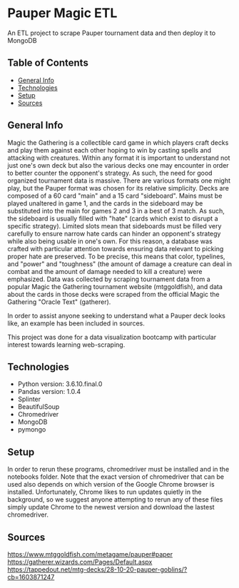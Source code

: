# Pauper Magic ETL
An ETL project to scrape Pauper tournament data and then deploy it to MongoDB

## Table of Contents
* [General Info](#general-info)
* [Technologies](#technologies)
* [Setup](#setup)
* [Sources](#sources)

## General Info
Magic the Gathering is a collectible card game in which players craft decks and play them against each other hoping to win by casting spells and attacking with creatures.
Within any format it is important to understand not just one's own deck but also the various decks one may encounter in order to better counter the opponent's strategy. 
As such, the need for good organized tournament data is massive. There are various formats one might play, but the Pauper format was chosen for its relative simplicity.
Decks are composed of a 60 card "main" and a 15 card "sideboard".  Mains must be played unaltered in game 1, and the cards in the sideboard may be substituted into
the main for games 2 and 3 in a best of 3 match. As such, the sideboard is usually filled with "hate" (cards which exist to disrupt a specific strategy). Limited slots
mean that sideboards must be filled very carefully to ensure narrow hate cards can hinder an opponent's strategy while also being usable in one's own. For this reason,
a database was crafted with particular attention towards ensuring data relevant to picking proper hate are preserved. To be precise, this means that color, typelines, and
"power" and "toughness" (the amount of damage a creature can deal in combat and the amount of damage needed to kill a creature) were emphasized. Data was collected by
scraping tournament data from a popular Magic the Gathering tournament website (mtggoldfish), and data about the cards in those decks were scraped from the official
Magic the Gathering "Oracle Text" (gatherer).

In order to assist anyone seeking to understand what a Pauper deck looks like, an example has been included in sources.
  
This project was done for a data visualization bootcamp with particular interest towards learning web-scraping.  

## Technologies
* Python version: 3.6.10.final.0
* Pandas version: 1.0.4
* Splinter
* BeautifulSoup
* Chromedriver
* MongoDB
* pymongo


## Setup
In order to rerun these programs, chromedriver must be installed and in the notebooks folder. Note that the exact version of chromedriver that can be used also depends on
which version of the Google Chrome browser is installed. Unfortunately, Chrome likes to run updates quietly in the background, so we suggest anyone attempting to rerun
any of these files simply update Chrome to the newest version and download the lastest chromedriver.


## Sources
https://www.mtggoldfish.com/metagame/pauper#paper  
https://gatherer.wizards.com/Pages/Default.aspx  
https://tappedout.net/mtg-decks/28-10-20-pauper-goblins/?cb=1603871247
